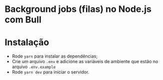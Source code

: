 # Background jobs (filas) no Node.js com Bull

# Instalação

- Rode `yarn` para instalar as dependências;
- Crie um arquivo `.env` e adicione as variáveis de ambiente que estão no arquivo `.env.example`
- Rode `yarn dev` para iniciar o servidor.
